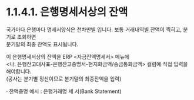 1.1.4.1. 은행명세서상의 잔액
===================

  

국가마다 은행마다 명세서양식은 천차만별 입니다. 보통 거래내역별 잔액이 찍히고, 분기로 조회하면  
분기말의 최종 잔액도 표시됩니다.

이 은행명세서상의 잔액을 ERP <자금잔액명세서> 메뉴에  
<나. 은행잔고대사표-은행잔고증명서-현지화금액/송금통화금액> 컬럼에 직접 입력을 해야합니다.  
(공사는 분기별 정산이므로 분기말의 최종잔액을 입력)

· 잔액증명 예시 : 은행거래명 세 서(Bank Statement)